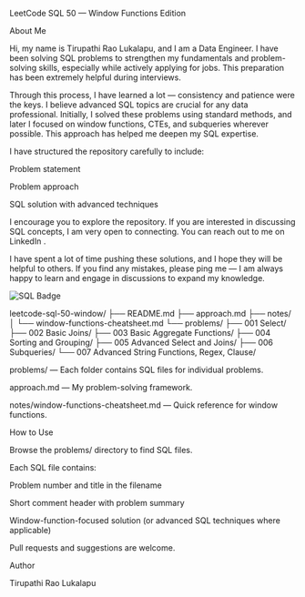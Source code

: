 LeetCode SQL 50 — Window Functions Edition




About Me

Hi, my name is Tirupathi Rao Lukalapu, and I am a Data Engineer. I have been solving SQL problems to strengthen my fundamentals and problem-solving skills, especially while actively applying for jobs. This preparation has been extremely helpful during interviews.

Through this process, I have learned a lot — consistency and patience were the keys. I believe advanced SQL topics are crucial for any data professional. Initially, I solved these problems using standard methods, and later I focused on window functions, CTEs, and subqueries wherever possible. This approach has helped me deepen my SQL expertise.

I have structured the repository carefully to include:

Problem statement

Problem approach

SQL solution with advanced techniques

I encourage you to explore the repository. If you are interested in discussing SQL concepts, I am very open to connecting. You can reach out to me on LinkedIn
.

I have spent a lot of time pushing these solutions, and I hope they will be helpful to others. If you find any mistakes, please ping me — I am always happy to learn and engage in discussions to expand my knowledge.


![SQL Badge](https://leetcode.com/medal/?showImg=0&id=8232228&isLevel=false)


leetcode-sql-50-window/
├── README.md
├── approach.md
├── notes/
│   └── window-functions-cheatsheet.md
└── problems/
    ├── 001 Select/
    ├── 002 Basic Joins/
    ├── 003 Basic Aggregate Functions/
    ├── 004 Sorting and Grouping/
    ├── 005 Advanced Select and Joins/
    ├── 006 Subqueries/
    └── 007 Advanced String Functions, Regex, Clause/



problems/ — Each folder contains SQL files for individual problems.

approach.md — My problem-solving framework.

notes/window-functions-cheatsheet.md — Quick reference for window functions.


How to Use

Browse the problems/ directory to find SQL files.

Each SQL file contains:

Problem number and title in the filename

Short comment header with problem summary

Window-function-focused solution (or advanced SQL techniques where applicable)

Pull requests and suggestions are welcome.

Author

Tirupathi Rao Lukalapu

